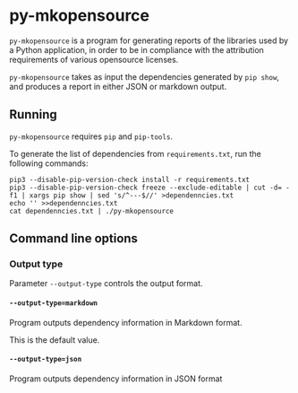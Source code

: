 # py-mkopensource

`py-mkopensource` is a program for generating reports of the libraries
used by a Python application, in order to be in compliance with the
attribution requirements of various opensource licenses.

`py-mkopensource` takes as input the dependencies generated by 
`pip show`, and produces a report in either JSON or markdown output.

## Running

`py-mkopensource` requires `pip` and `pip-tools`.

To generate the list of dependencies from `requirements.txt`, run the 
following commands:

```shell
pip3 --disable-pip-version-check install -r requirements.txt
pip3 --disable-pip-version-check freeze --exclude-editable | cut -d= -f1 | xargs pip show | sed 's/^---$//' >dependenncies.txt
echo '' >>dependenncies.txt
cat dependenncies.txt | ./py-mkopensource
```

## Command line options

### Output type

Parameter `--output-type` controls the output format.

#### `--output-type=markdown`

Program outputs dependency information in Markdown format. 

This is the default value.

#### `--output-type=json`

Program outputs dependency information in JSON format
